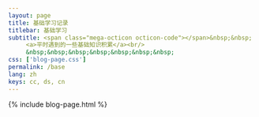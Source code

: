 ```yaml
---
layout: page
title: 基础学习记录
titlebar: 基础学习
subtitle: <span class="mega-octicon octicon-code"></span>&nbsp;&nbsp;
     <a>平时遇到的一些基础知识积累</a><br/>
     &nbsp;&nbsp;&nbsp;&nbsp;&nbsp;&nbsp;&nbsp; 
css: ['blog-page.css']
permalink: /base
lang: zh
keys: cc, ds, cn
---
```


{% include blog-page.html %}